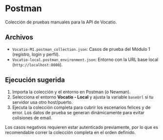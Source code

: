 # Postman

Colección de pruebas manuales para la API de Vocatio.

## Archivos

- `Vocatio-M1.postman_collection.json`: Casos de prueba del Módulo 1 (registro, login y perfil).
- `Vocatio-local.postman_environment.json`: Entorno con la URL base local (`http://localhost:8080`).

## Ejecución sugerida

1. Importa la colección y el entorno en Postman (o Newman).
2. Selecciona el entorno **Vocatio - Local** y ajusta la variable `baseUrl` si tu servidor usa otro host/puerto.
3. Ejecuta la colección completa para cubrir los escenarios felices y de error. Los datos de prueba se generan dinámicamente para evitar colisiones de email.

Los casos negativos requieren estar autenticado previamente, por lo que es recomendable correr la colección completa en el orden definido.
